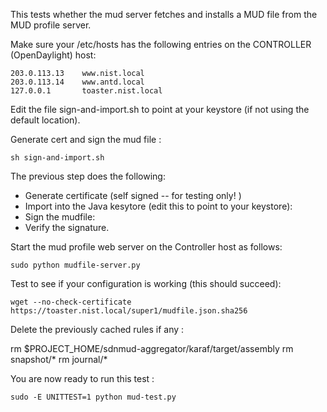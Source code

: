 This tests whether the mud server fetches and installs a MUD file from the MUD profile server.

Make sure your /etc/hosts has the following entries on the CONTROLLER (OpenDaylight) host:

    203.0.113.13    www.nist.local
    203.0.113.14    www.antd.local
    127.0.0.1       toaster.nist.local

Edit the file sign-and-import.sh to point at your keystore (if not using the default location).

Generate cert and sign the mud file :
   
    sh sign-and-import.sh 

The previous step does the following: 

* Generate certificate (self signed -- for testing only! ) 
* Import into the Java kesytore (edit this to point to your keystore):
* Sign the mudfile:
* Verify the signature.
    
Start the mud profile web server on the Controller host as follows:

    sudo python mudfile-server.py

Test to see if your configuration is working (this should succeed):

    wget --no-check-certificate https://toaster.nist.local/super1/mudfile.json.sha256

Delete the previously cached rules if any :

   rm $PROJECT\_HOME/sdnmud-aggregator/karaf/target/assembly
   rm snapshot/\*
   rm journal/\*

You are now ready to run this test :

    sudo -E UNITTEST=1 python mud-test.py


